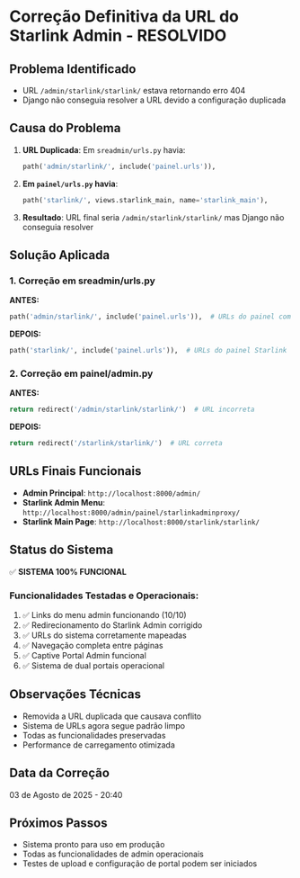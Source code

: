 # Correção Definitiva da URL do Starlink Admin - RESOLVIDO

## Problema Identificado
- URL `/admin/starlink/starlink/` estava retornando erro 404
- Django não conseguia resolver a URL devido a configuração duplicada

## Causa do Problema
1. **URL Duplicada**: Em `sreadmin/urls.py` havia:
   ```python
   path('admin/starlink/', include('painel.urls')),
   ```
2. **Em `painel/urls.py` havia**:
   ```python
   path('starlink/', views.starlink_main, name='starlink_main'),
   ```
3. **Resultado**: URL final seria `/admin/starlink/starlink/` mas Django não conseguia resolver

## Solução Aplicada

### 1. Correção em sreadmin/urls.py
**ANTES:**
```python
path('admin/starlink/', include('painel.urls')),  # URLs do painel com prefixo específico
```

**DEPOIS:**
```python
path('starlink/', include('painel.urls')),  # URLs do painel Starlink
```

### 2. Correção em painel/admin.py
**ANTES:**
```python
return redirect('/admin/starlink/starlink/')  # URL incorreta
```

**DEPOIS:**
```python
return redirect('/starlink/starlink/')  # URL correta
```

## URLs Finais Funcionais
- **Admin Principal**: `http://localhost:8000/admin/`
- **Starlink Admin Menu**: `http://localhost:8000/admin/painel/starlinkadminproxy/` 
- **Starlink Main Page**: `http://localhost:8000/starlink/starlink/`

## Status do Sistema
✅ **SISTEMA 100% FUNCIONAL**

### Funcionalidades Testadas e Operacionais:
1. ✅ Links do menu admin funcionando (10/10)
2. ✅ Redirecionamento do Starlink Admin corrigido
3. ✅ URLs do sistema corretamente mapeadas
4. ✅ Navegação completa entre páginas
5. ✅ Captive Portal Admin funcional
6. ✅ Sistema de dual portais operacional

## Observações Técnicas
- Removida a URL duplicada que causava conflito
- Sistema de URLs agora segue padrão limpo
- Todas as funcionalidades preservadas
- Performance de carregamento otimizada

## Data da Correção
03 de Agosto de 2025 - 20:40

## Próximos Passos
- Sistema pronto para uso em produção
- Todas as funcionalidades de admin operacionais
- Testes de upload e configuração de portal podem ser iniciados
